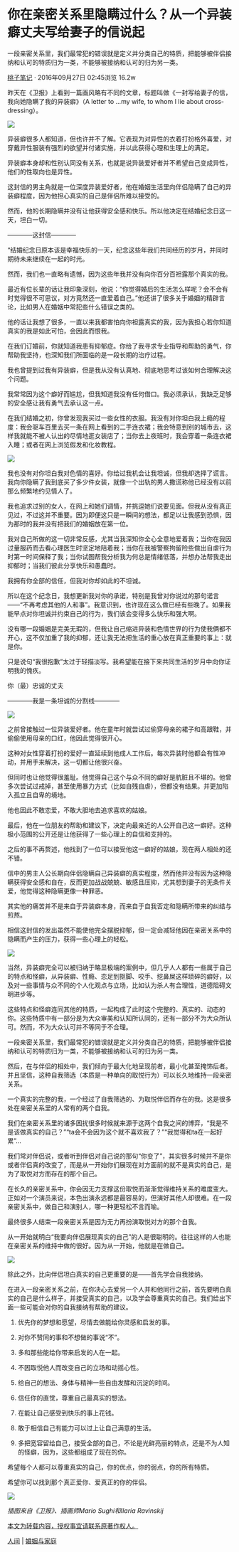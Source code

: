 # 你在亲密关系里隐瞒过什么？从一个异装癖丈夫写给妻子的信说起

一段亲密关系里，我们最常犯的错误就是定义并分类自己的特质，把能够被伴侣接纳和认可的特质归为一类，不能够被接纳和认可的归为另一类。

[桃子笔记](https://a.jiemian.com/index.php?m=user&a=center&id=112655055) _·_ 2016年09月27日 02:45浏览 16.2w

昨天在《卫报》上看到一篇画风略有不同的文章，标题叫做《一封写给妻子的信，我向她隐瞒了我的异装癖》（A letter to …my wife, to whom I lie about cross-dressing）。

![](https://img2.jiemian.com/jiemian/original/20160921/147445299359933000_a700xH.jpg)

异装癖很多人都知道，但也许并不了解。它表现为对异性的衣着打扮格外喜爱，对穿戴异性服装有强烈的欲望并付诸实施，并以此获得心理和生理上的满足。

异装癖本身却和性别认同没有关系，也就是说异装爱好者并不希望自己变成异性，他们的性取向也是异性。

这封信的男主角就是一位深度异装爱好者，他在婚姻生活里向伴侣隐瞒了自己的异装癖程度，因为他担心真实的自己是伴侣所难以接受的。

然而，他的长期隐瞒并没有让他获得安全感和快乐。所以他决定在结婚纪念日这一天，坦白一切。

————这封信————

“结婚纪念日原本该是幸福快乐的一天，纪念这些年我们共同经历的岁月，并同时期待未来继续在一起的时光。

然而，我们也一直略有遗憾，因为这些年我并没有向你百分百袒露那个真实的我。

最近有位长辈的话让我印象深刻，他说：“你觉得婚后的生活怎么样呢？会不会有时觉得很不可思议，对方竟然还一直爱着自己。”他还讲了很多关于婚姻的精辟言论，比如男人在婚姻中常犯些什么错误之类的。

他的话让我想了很多，一直以来我都害怕向你袒露真实的我，因为我担心若你知道真实的我是如此可怕，会因此而恨我。

在我们订婚前，你就知道我患有抑郁症。你给了我寻求专业指导和帮助的勇气，你帮助我坚持，也深知我们所面临的是一段长期的治疗过程。

我也曾提到过我有异装癖，但是我从没有认真地、彻底地思考过该如何合理解决这个问题。

我常常因为这个癖好而尴尬，但我知道我没有任何借口。我必须承认，我缺乏足够的安全感让我有勇气去承认这一点。

在我们结婚之初，你曾发现我买过一些女性的衣服。我没有对你坦白我上瘾的程度：我会驱车百里去买一条在网上看到的二手连衣裙；我会特意到别的城市去，这样我就能不被人认出的尽情地逛女装店了；当你去上夜班时，我会穿着一条连衣裙入睡；或者在网上浏览假发和化妆教程。

![](https://img1.jiemian.com/jiemian/original/20160921/147445299365960900_a700xH.jpg)

我也没有对你坦白我对色情的喜好。你给过我机会让我坦诚，但我却选择了谎言。我向你隐瞒了我到底买了多少件女装，就像一个出轨的男人撒谎称他已经没有以前那么频繁地约见情人了。

我也追求过别的女人，在网上和她们调情，并挑逗她们说要见面。但我从没有真正见过，不过这并不重要。因为即便这只是一瞬间的想法，都足以让我感到恐惧，因为那时的我并没有把我们的婚姻放在第一位。

我对自己所做的这一切非常反感，尤其当我深知你全心全意地爱着我；当你在我因过量服药而去看心理医生时坚定地陪着我；当你在我被警察拘留险些做出自虐行为时第一时间保释了我；当你试图帮我分析我为何总是情绪低落，并想办法帮我走出抑郁时；当我们彼此分享快乐和愚蠢时。

我拥有你全部的信任，但我对你却如此的不坦诚。

所以在这个纪念日，我想更新我对你的承诺，特别是我曾对你说过的那句诺言——“不再考虑其他的人和事”。我意识到，也许现在这么做已经有些晚了。如果我能早点对你坦诚并约束自己的行为，我们该会变得多么快乐和强大啊。

没有哪一段婚姻是完美无瑕的，但我让自己缩进异装和色情世界的行为使我俩都不开心，这不仅加重了我的抑郁，还让我无法把生活的重心放在真正重要的事上：就是你。

只是说句“我很抱歉”太过于轻描淡写。我希望能在接下来共同生活的岁月中向你证明我的愧疚。

你（最）忠诚的丈夫

————我是一条坦诚的分割线————

![](https://img3.jiemian.com/jiemian/original/20160921/147445299374547100_a700xH.jpg)

之前曾接触过一位异装爱好者。他在童年时就尝试过偷穿母亲的裙子和高跟鞋，并偷偷使用母亲的口红，他因此觉得很开心。

这种对女性穿着打扮的爱好一直延续到他成人工作后。每次异装时他都会有性冲动，并用手来解决，这一切都让他很兴奋。

但同时也让他觉得很羞耻。他觉得自己这个与众不同的癖好是肮脏且不堪的。他曾多次尝试过戒掉，甚至使用暴力方式（比如自残自虐），但都没有结果。并更加陷入孤立且自卑的境地。

他也因此不敢恋爱，不敢大胆地去追求喜欢的姑娘。

最后，他在一位朋友的帮助和建议下，决定向最亲近的人公开自己这一癖好。这种极小范围的公开还是让他获得了一些心理上的自信和支持的。

之后的事不再赘述，他找到了一位可以接受他这一癖好的姑娘，现在两人相处的还不错。

信中的男主人公长期向伴侣隐瞒自己异装癖的真实程度，然而他并没有因为这种隐瞒获得安全感和自在，反而更加战战兢兢、敏感且压抑，尤其想到妻子的无条件关爱，他觉得这种隐瞒更像一种罪恶。

其实他的痛苦并不是来自于异装癖本身，而来自于自我否定和隐瞒所带来的纠结与煎熬。

相信这封信的发出虽然不能使他完全摆脱抑郁，但一定会减轻他因在亲密关系中的隐瞒而产生的压力，获得一些心理上的轻松。

![](https://img1.jiemian.com/jiemian/original/20160921/147445299380704000_a700xH.jpg)

当然，异装癖完全可以被归纳于略显极端的案例中，但几乎人人都有一些属于自己的特点和怪癖，从异装癖、性瘾、恋足到抠脚、咬手、挖鼻屎这样琐碎的癖好，以及对一些事情与众不同的个人化观点与立场，比如认为杀人有合理性，道德阻碍文明进步等。

这些特点和怪癖连同其他的特质，一起构成了此时这个完整的、真实的、动态的你。这些特质中有一部分是为大众审美和认知所认同的，还有一部分不为大众所认可。然而，不为大众认可并不等同于不合理。

一段亲密关系里，我们最常犯的错误就是定义并分类自己的特质，把能够被伴侣接纳和认可的特质归为一类，不能够被接纳和认可的归为另一类。

然后，在与伴侣的相处中，我们倾向于最大化地呈现前者，最小化甚至掩饰后者。并且坚信，这种自我筛选（本质是一种单向的取悦行为）可以长久地维持一段亲密关系。

一个真实的完整的我，一个经过了自我筛选的、为取悦伴侣而存在的我。这是很多处在亲密关系里的人常有的两个自我。

我们在亲密关系里的诸多困扰很多时候就来源于这两个自我之间的博弈，“我是不是该做真实的自己？”“ta会不会因为这个就不喜欢我了？”“我觉得和ta在一起好累”…

我们常对伴侣说，或者听到伴侣对自己说的那句“你变了”，其实很多时候并不是你或者伴侣真的改变了，而是从一开始你们展现在对方面前的就不是真实的自己，是为了取悦对方而存在的那个自己。

在长久的亲密关系中，你会因无力支撑这份取悦而渐渐觉得维持关系的难度变大。正如对一个演员来说，本色出演永远都是最容易的，但演好其他人却很难。在一段亲密关系中，做自己和演别人，哪一种更轻松不言而喻。

最终很多人结束一段亲密关系是因为无力再扮演取悦对方的那个自我。

从一开始就明白“我要向伴侣展现真实的自己”的人是很聪明的。往往这样的人也能在亲密关系的维持中做的很好。因为从一开始，他就是在做自己。

![](https://img3.jiemian.com/jiemian/original/20160921/147445299386657400_a700xH.jpg)

除此之外，比向伴侣坦白真实的自己更重要的是——首先学会自我接纳。

在进入一段亲密关系之前，在你决心去爱另一个人并和他同行之前，首先要明白真实的自己是什么样子，并接受真实的自己，以及学会尊重真实的自己。我们给出下面一些可能会对你的自我接纳有帮助的建议。

1. 优先你的梦想和愿望，尽情去做能给你灵感和启发的事。

2. 对你不赞同的事和不想做的事说“不”。

3. 多和那些能给你带来启发的人在一起。

4. 不因取悦他人而改变自己的立场和动摇心性。

5. 给自己的想法、身体与精神一些自由发酵和沉淀的时间。

6. 信任你的直觉，尊重自己最真实的想法。

7. 在能让自己感受到快乐的事上花钱。

8. 敢于相信自己有能力可以过上让自己满意的生活。

9. 多把宽容留给自己，接受全部的自己，不论是光鲜亮丽的特点，还是不为人知的怪癖，因为，这些都组成了现在的你。

希望每个人都可以尊重真实的自己，你的优点，你的弱点，你的所有特质。

希望你可以找到那个真正爱你、爱真正的你的伴侣。

![](https://img2.jiemian.com/jiemian/original/20160921/147445299392943900_a700xH.jpg)

_插图来自《卫报》、插画师Mario Sughi和Ilaria Ravinskij_

[本文为转载内容，授权事宜请联系原著作权人。](https://www.jiemian.com/about/copyright.html)

[人间](https://www.jiemian.com/lists/26.html) | [婚姻与家庭](https://www.jiemian.com/tags/12639/1.html)